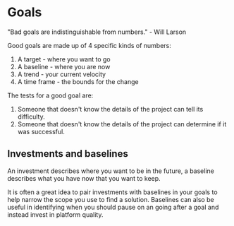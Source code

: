 # Goals

"Bad goals are indistinguishable from numbers." - Will Larson

Good goals are made up of 4 specific kinds of numbers:

1. A target - where you want to go
1. A baseline - where you are now
1. A trend - your current velocity
1. A time frame - the bounds for the change

The tests for a good goal are:

1. Someone that doesn't know the details of the project can tell its difficulty.
1. Someone that doesn't know the details of the project can determine if it was successful.

## Investments and baselines

An investment describes where you want to be in the future, a baseline describes what you have now that you want to keep.

It is often a great idea to pair investments with baselines in your goals to help narrow the scope you use to find a solution. Baselines can also be useful in identifying when you should pause on an going after a goal and instead invest in platform quality.
